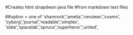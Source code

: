 #Creates html strapdwon java file
#from markdown text files

##option =
    one of
    'shamrock','amelia','cerulean','cosmo',
    'cyborg','journal','readable','simplex',
    'slate','spacelab','spruce','superheror','united',

